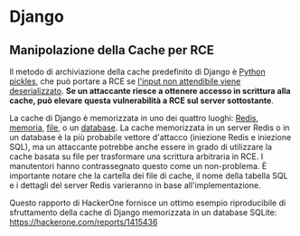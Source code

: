 # Django

## Manipolazione della Cache per RCE
Il metodo di archiviazione della cache predefinito di Django è [Python pickles](https://docs.python.org/3/library/pickle.html), che può portare a RCE se [l'input non attendibile viene deserializzato](https://media.blackhat.com/bh-us-11/Slaviero/BH_US_11_Slaviero_Sour_Pickles_Slides.pdf). **Se un attaccante riesce a ottenere accesso in scrittura alla cache, può elevare questa vulnerabilità a RCE sul server sottostante**.

La cache di Django è memorizzata in uno dei quattro luoghi: [Redis](https://github.com/django/django/blob/48a1929ca050f1333927860ff561f6371706968a/django/core/cache/backends/redis.py#L12), [memoria](https://github.com/django/django/blob/48a1929ca050f1333927860ff561f6371706968a/django/core/cache/backends/locmem.py#L16), [file](https://github.com/django/django/blob/48a1929ca050f1333927860ff561f6371706968a/django/core/cache/backends/filebased.py#L16), o un [database](https://github.com/django/django/blob/48a1929ca050f1333927860ff561f6371706968a/django/core/cache/backends/db.py#L95). La cache memorizzata in un server Redis o in un database è la più probabile vettore d'attacco (iniezione Redis e iniezione SQL), ma un attaccante potrebbe anche essere in grado di utilizzare la cache basata su file per trasformare una scrittura arbitraria in RCE. I manutentori hanno contrassegnato questo come un non-problema. È importante notare che la cartella dei file di cache, il nome della tabella SQL e i dettagli del server Redis varieranno in base all'implementazione.

Questo rapporto di HackerOne fornisce un ottimo esempio riproducibile di sfruttamento della cache di Django memorizzata in un database SQLite: https://hackerone.com/reports/1415436
